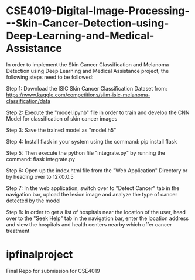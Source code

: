 # CSE4019-Digital-Image-Processing---Skin-Cancer-Detection-using-Deep-Learning-and-Medical-Assistance
In order to implement the Skin Cancer Classification and Melanoma Detection using Deep Learning and Medical Assistance project, the following steps need to be followed:

Step 1: Download the ISIC Skin Cancer Classification Dataset from: https://www.kaggle.com/competitions/siim-isic-melanoma-classification/data

Step 2: Execute the "model.ipynb" file in order to train and develop the CNN Model for classification of skin cancer images

Step 3: Save the trained model as "model.h5"

Step 4: Install flask in your system using the command: pip install flask

Step 5: Then execute the python file "integrate.py" by running the command: flask integrate.py

Step 6: Open up the index.html file from the "Web Application" Directory or by heading over to 127.0.0.5

Step 7: In the web application, switch over to "Detect Cancer" tab in the navigation bar, upload the lesion image and analyze the type of cancer detected by the model

Step 8: In order to get a list of hospitals near the location of the user, head over to the "Seek Help" tab in the navigation bar, enter the location address and view the hospitals and health centers nearby which offer cancer treatment





# ipfinalproject
Final Repo for submission for CSE4019
